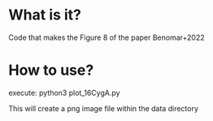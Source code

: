 # What is it?
Code that makes the Figure 8 of the paper Benomar+2022

# How to use?
execute: python3 plot_16CygA.py

This will create a png image file within the data directory 
